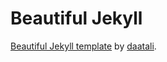 # Beautiful Jekyll

[Beautiful Jekyll template](https://github.com/daattali/beautiful-jekyll) by [daatali](https://github.com/daattali).
